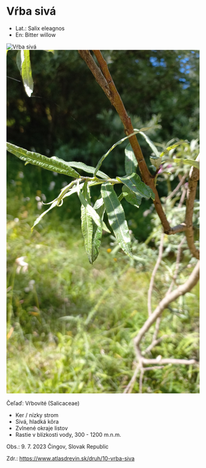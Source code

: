 # Vŕba sivá
- Lat.: Salix eleagnos
- En: Bitter willow

![Vŕba sivá](./willow2.jpg "Vŕba sivá")
![Listy vŕby sivej](./willow1.jpg "Listy vŕby sivej")

Čeľaď: Vŕbovité (Salicaceae) 

- Ker / nízky strom
- Sivá, hladká kôra
- Zvlnené okraje listov
- Rastie v blízkosti vody, 300 - 1200 m.n.m.

Obs.: 9. 7. 2023 Čingov, Slovak Republic

Zdr.: https://www.atlasdrevin.sk/druh/10-vrba-siva